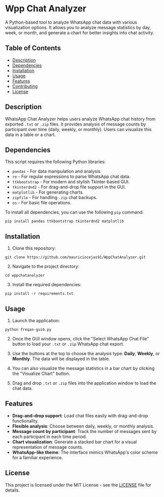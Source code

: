 # Wpp Chat Analyzer

A Python-based tool to analyze WhatsApp chat data with various visualization options. It allows you to analyze message statistics by day, week, or month, and generate a chart for better insights into chat activity.

## Table of Contents
- [Description](#description)
- [Dependencies](#dependencies)
- [Installation](#installation)
- [Usage](#usage)
- [Features](#features)
- [Contributing](#contributing)
- [License](#license)

## Description
WhatsApp Chat Analyzer helps users analyze WhatsApp chat history from exported `.txt` or `.zip` files. It provides analysis of message counts by participant over time (daily, weekly, or monthly). Users can visualize this data in a table or a chart.

## Dependencies

This script requires the following Python libraries:

- `pandas` - For data manipulation and analysis.
- `re` - For regular expressions to parse WhatsApp chat data.
- `ttkbootstrap` - For modern and stylish Tkinter-based GUI.
- `tkinterdnd2` - For drag-and-drop file support in the GUI.
- `matplotlib` - For generating charts.
- `zipfile` - For handling `.zip` chat backups.
- `os` - For basic file operations.

To install all dependencies, you can use the following `pip` command:

`pip install pandas ttkbootstrap tkinterdnd2 matplotlib`

## Installation

1. Clone this repository:

`git clone https://github.com/mauriciocejas91/WppChatAnalyzer.git`

2. Navigate to the project directory:

`cd wppchatanalyzer`

3. Install the required dependencies:

`pip install -r requirements.txt`

## Usage

1. Launch the application:

`python freqan-gui6.py`

2. Once the GUI window opens, click the "Select WhatsApp Chat File" button to load your `.txt` or `.zip` WhatsApp chat export.

3. Use the buttons at the top to choose the analysis type: **Daily**, **Weekly**, or **Monthly**. The data will be displayed in the table.

4. You can also visualize the message statistics in a bar chart by clicking the "Visualize Chart" button.

5. Drag and drop `.txt` or `.zip` files into the application window to load the chat data.

## Features

- **Drag-and-drop support**: Load chat files easily with drag-and-drop functionality.
- **Flexible analysis**: Choose between daily, weekly, or monthly analysis.
- **Message count by participant**: Track the number of messages sent by each participant in each time period.
- **Chart visualization**: Generate a stacked bar chart for a visual representation of message counts.
- **WhatsApp-like theme**: The interface mimics WhatsApp's color scheme for a familiar experience.

## License

This project is licensed under the MIT License - see the [LICENSE](LICENSE) file for details.
